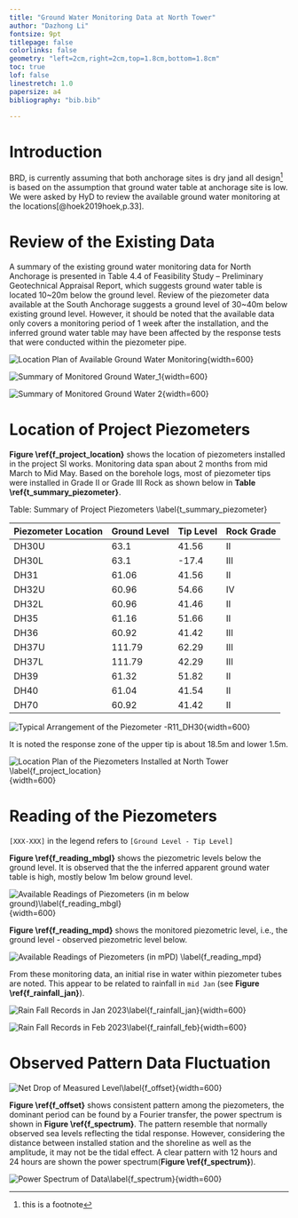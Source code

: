 ```yaml
---
title: "Ground Water Monitoring Data at North Tower"
author: "Dazhong Li"
fontsize: 9pt
titlepage: false
colorlinks: false
geometry: "left=2cm,right=2cm,top=1.8cm,bottom=1.8cm"
toc: true
lof: false
linestretch: 1.0
papersize: a4
bibliography: "bib.bib"

---
```


# Introduction

BRD, is currently assuming that both anchorage sites is dry jand all design[^1] is based on the assumption that ground water table at anchorage site is low. We were asked by HyD to review the available ground water monitoring at the locations[@hoek2019hoek,p.33].


# Review of the Existing Data 

A summary of the existing ground water monitoring data for North Anchorage is presented in Table 4.4 of Feasibility Study – Preliminary Geotechnical Appraisal Report, which suggests ground water table is located 10~20m below the ground level. Review of the piezometer data available at the South Anchorage suggests a ground level of 30~40m below existing ground level.  However, it should be noted that the available data only covers a monitoring period of 1 week after the installation, and the inferred ground water table may have been affected by the response tests that were conducted within the piezometer pipe. 

![Location Plan of Available Ground Water Monitoring](output/image/FS_location.png){width=600}

![Summary of Monitored Ground Water_1](output/image/FS_summary_1.png){width=600}

![Summary of Monitored Ground Water 2](output/image/FS_summary_2.png){width=600}


# Location of Project Piezometers

**Figure \ref{f_project_location}** shows the location of piezometers installed in the project SI works. Monitoring data span about 2 months from mid March to Mid May. Based on the borehole logs, most of piezometer tips were installed in Grade II or Grade III Rock as shown below in **Table \ref{t_summary_piezometer}**.

Table: Summary of Project Piezometers \label{t_summary_piezometer}

| Piezometer Location | Ground Level | Tip Level | Rock Grade |
| ------------------- | ------------ | --------- | ---------- |
| DH30U               | 63.1         | 41.56     | II         |
| DH30L               | 63.1         | -17.4     | III        |
| DH31                | 61.06        | 41.56     | II         |
| DH32U               | 60.96        | 54.66     | IV         |
| DH32L               | 60.96        | 41.46     | II         |
| DH35                | 61.16        | 51.66     | II         |
| DH36                | 60.92        | 41.42     | III        |
| DH37U               | 111.79       | 62.29     | III        |
| DH37L               | 111.79       | 42.29     | III        |
| DH39                | 61.32        | 51.82     | II         |
| DH40                | 61.04        | 41.54     | II         |
| DH70                | 60.92        | 41.42     | II         |

 ![Typical Arrangement of the Piezometer -R11_DH30 ](output/image/R11_DH30.png){width=600}

 It is noted the response zone of the upper tip is about 18.5m and lower 1.5m. 

![Location Plan of the Piezometers Installed at North Tower \label{f_project_location}](output/image/Location_Plan_of_Piezometer.png){width=600}

# Reading of the Piezometers


`[XXX-XXX]` in the legend refers to `[Ground Level - Tip Level]`

**Figure \ref{f_reading_mbgl}** shows the piezometric levels below the ground level. It is observed that the the inferred apparent ground water table is high, mostly below 1m below ground level. 

![Available Readings of Piezometers (in m below ground)\label{f_reading_mbgl}](output/image/combined_mbgl.png){width=600}


**Figure \ref{f_reading_mpd}** shows the monitored piezometric level, i.e., the ground level - observed piezometric level below. 

![Available Readings of Piezometers (in mPD) \label{f_reading_mpd}](output/image/combined_mpd.png)

From these monitoring data, an initial rise in water within piezometer tubes are noted. This appear to be related to rainfall in `mid Jan` (see **Figure \ref{f_rainfall_jan}**). 

![Rain Fall Records in Jan 2023\label{f_rainfall_jan}](output/image/rainfall_Jan_2023.png){width=600}

![Rain Fall Records in Feb 2023\label{f_rainfall_feb}](output/image/rainfall_Feb_2023.png){width=600}


# Observed Pattern Data Fluctuation 

![Net Drop of Measured Level\label{f_offset}](output/image/offset_data.png){width=600}

**Figure \ref{f_offset}** shows consistent pattern among the piezometers, the dominant period can be found by a Fourier transfer, the power spectrum is shown in **Figure \ref{f_spectrum}**.  The pattern resemble that normally observed sea levels reflecting the tidal response. However, considering the distance between installed station and the shoreline as well as the amplitude, it may not be the tidal effect. A clear pattern with 12 hours and 24 hours are shown the power spectrum(**Figure \ref{f_spectrum}**).

![Power Spectrum of Data\label{f_spectrum}](output/image/DH32L.png){width=600}



[^1]: this is a footnote
